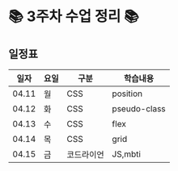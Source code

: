 # 📚 3주차 수업 정리 📚

## 일정표
|일자|요일|구분|학습내용
|---|---|---|---|
|04.11|월|CSS|position
|04.12|화|CSS|pseudo-class
|04.13|수|CSS|flex
|04.14|목|CSS|grid
|04.15|금|코드라이언|JS,mbti
